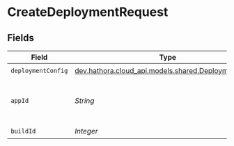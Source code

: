 # CreateDeploymentRequest


## Fields

| Field                                                                                           | Type                                                                                            | Required                                                                                        | Description                                                                                     | Example                                                                                         |
| ----------------------------------------------------------------------------------------------- | ----------------------------------------------------------------------------------------------- | ----------------------------------------------------------------------------------------------- | ----------------------------------------------------------------------------------------------- | ----------------------------------------------------------------------------------------------- |
| `deploymentConfig`                                                                              | [dev.hathora.cloud_api.models.shared.DeploymentConfig](../../models/shared/DeploymentConfig.md) | :heavy_check_mark:                                                                              | N/A                                                                                             |                                                                                                 |
| `appId`                                                                                         | *String*                                                                                        | :heavy_check_mark:                                                                              | N/A                                                                                             | app-af469a92-5b45-4565-b3c4-b79878de67d2                                                        |
| `buildId`                                                                                       | *Integer*                                                                                       | :heavy_check_mark:                                                                              | N/A                                                                                             | 1                                                                                               |